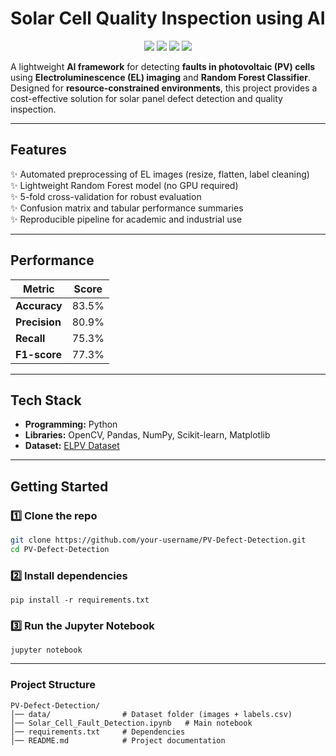 # Solar Cell Quality Inspection using AI  
<p align="center">
  <img src="https://img.shields.io/badge/Python-3.8%2B-blue?logo=python">
  <img src="https://img.shields.io/badge/Machine%20Learning-Random%20Forest-green">
  <img src="https://img.shields.io/badge/Computer%20Vision-OpenCV-orange">
  <img src="https://img.shields.io/badge/Status-Completed-brightgreen">
</p>


A lightweight **AI framework** for detecting **faults in photovoltaic (PV) cells** using **Electroluminescence (EL) imaging** and **Random Forest Classifier**.  
Designed for **resource-constrained environments**, this project provides a cost-effective solution for solar panel defect detection and quality inspection.  

---

## Features
✨ Automated preprocessing of EL images (resize, flatten, label cleaning)  
✨ Lightweight Random Forest model (no GPU required)  
✨ 5-fold cross-validation for robust evaluation  
✨ Confusion matrix and tabular performance summaries  
✨ Reproducible pipeline for academic and industrial use  

---

## Performance
| Metric       | Score   |
|--------------|---------|
| **Accuracy** | 83.5%   |
| **Precision**| 80.9%   |
| **Recall**   | 75.3%   |
| **F1-score** | 77.3%   |

---

## Tech Stack
- **Programming:** Python  
- **Libraries:** OpenCV, Pandas, NumPy, Scikit-learn, Matplotlib  
- **Dataset:** [ELPV Dataset](https://paperswithcode.com/dataset/elpv)  

---

## Getting Started

### 1️⃣ Clone the repo
```bash
git clone https://github.com/your-username/PV-Defect-Detection.git
cd PV-Defect-Detection
```
### 2️⃣ Install dependencies
```
pip install -r requirements.txt
```
### 3️⃣ Run the Jupyter Notebook
```
jupyter notebook
```
---

### Project Structure
```
PV-Defect-Detection/
│── data/                # Dataset folder (images + labels.csv)
│── Solar_Cell_Fault_Detection.ipynb   # Main notebook
│── requirements.txt     # Dependencies
│── README.md            # Project documentation
```
